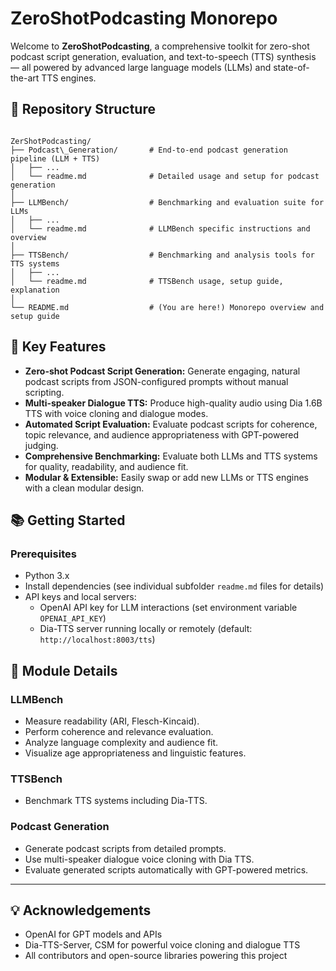 
# ZeroShotPodcasting Monorepo

Welcome to **ZeroShotPodcasting**, a comprehensive toolkit for zero-shot podcast script generation, evaluation, and text-to-speech (TTS) synthesis — all powered by advanced large language models (LLMs) and state-of-the-art TTS engines.



## 📂 Repository Structure

```

ZerShotPodcasting/
├── Podcast\_Generation/       # End-to-end podcast generation pipeline (LLM + TTS)
│   ├── ...
│   └── readme.md              # Detailed usage and setup for podcast generation
│
├── LLMBench/                  # Benchmarking and evaluation suite for LLMs
│   ├── ...          
│   └── readme.md              # LLMBench specific instructions and overview
│
├── TTSBench/                  # Benchmarking and analysis tools for TTS systems
│   ├── ...             
│   └── readme.md              # TTSBench usage, setup guide, explanation
│
└── README.md                  # (You are here!) Monorepo overview and setup guide

````


## 🚀 Key Features

- **Zero-shot Podcast Script Generation:** Generate engaging, natural podcast scripts from JSON-configured prompts without manual scripting.
- **Multi-speaker Dialogue TTS:** Produce high-quality audio using Dia 1.6B TTS with voice cloning and dialogue modes.
- **Automated Script Evaluation:** Evaluate podcast scripts for coherence, topic relevance, and audience appropriateness with GPT-powered judging.
- **Comprehensive Benchmarking:** Evaluate both LLMs and TTS systems for quality, readability, and audience fit.
- **Modular & Extensible:** Easily swap or add new LLMs or TTS engines with a clean modular design.



## 📚 Getting Started

### Prerequisites

- Python 3.x
- Install dependencies (see individual subfolder `readme.md` files for details)
- API keys and local servers:
  - OpenAI API key for LLM interactions (set environment variable `OPENAI_API_KEY`)
  - Dia-TTS server running locally or remotely (default: `http://localhost:8003/tts`)


## 🧩 Module Details

### LLMBench

* Measure readability (ARI, Flesch-Kincaid).
* Perform coherence and relevance evaluation.
* Analyze language complexity and audience fit.
* Visualize age appropriateness and linguistic features.

### TTSBench

* Benchmark TTS systems including Dia-TTS.

### Podcast Generation

* Generate podcast scripts from detailed prompts.
* Use multi-speaker dialogue voice cloning with Dia TTS.
* Evaluate generated scripts automatically with GPT-powered metrics.


---

## 💡 Acknowledgements

* OpenAI for GPT models and APIs
* Dia-TTS-Server, CSM for powerful voice cloning and dialogue TTS
* All contributors and open-source libraries powering this project


